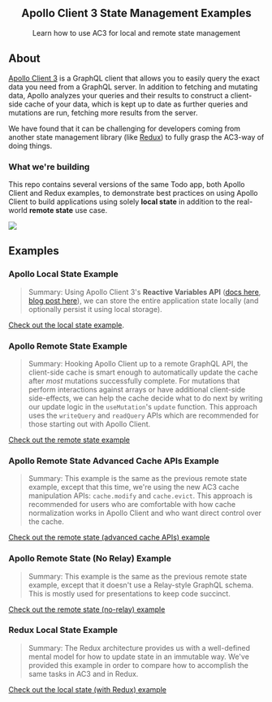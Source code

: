 <h2 align="center">Apollo Client 3 State Management Examples</h2>

<p align="center">Learn how to use AC3 for local and remote state management</p>

## About

[Apollo Client 3](./picture.png) is a GraphQL client that allows you to easily query the exact data you need from a GraphQL server. In addition to fetching and mutating data, Apollo analyzes your queries and their results to construct a client-side cache of your data, which is kept up to date as further queries and mutations are run, fetching more results from the server.

We have found that it can be challenging for developers coming from another state management library (like [Redux](https://redux.js.org/)) to fully grasp the AC3-way of doing things.

### What we're building

This repo contains several versions of the same Todo app, both Apollo Client and Redux examples, to demonstrate best practices on using Apollo Client to build applications using solely **local state** in addition to the real-world **remote state** use case.

![](https://user-images.githubusercontent.com/6892666/76266873-4cd96a00-623f-11ea-8367-e0735d63a54f.png)

## Examples

### Apollo Local State Example

> Summary: Using Apollo Client 3's **Reactive Variables API** ([docs here](https://www.apollographql.com/docs/react/local-state/local-state-management/), [blog post here](https://www.apollographql.com/blog/local-state-management-with-reactive-variables/)), we can store the entire application state locally (and optionally persist it using local storage).

[Check out the local state example](https://github.com/apollographql/ac3-state-management-examples/tree/master/apollo-local-state).

### Apollo Remote State Example

> Summary: Hooking Apollo Client up to a remote GraphQL API, the client-side cache is smart enough to automatically update the cache after _most_ mutations successfully complete. For mutations that perform interactions against arrays or have additional client-side side-effects, we can help the cache decide what to do next by writing our update logic in the `useMutation`'s `update` function. This approach uses the `writeQuery` and `readQuery` APIs which are recommended for those starting out with Apollo Client.

[Check out the remote state example](https://github.com/apollographql/ac3-state-management-examples/tree/master/apollo-remote-state)

### Apollo Remote State Advanced Cache APIs Example

> Summary: This example is the same as the previous remote state example, except that this time, we're using the new AC3 cache manipulation APIs: `cache.modify` and `cache.evict`. This approach is recommended for users who are comfortable with how cache normalization works in Apollo Client and who want direct control over the cache.

[Check out the remote state (advanced cache APIs) example](https://github.com/apollographql/ac3-state-management-examples/tree/master/apollo-remote-state-advanced-cache-apis)

### Apollo Remote State (No Relay) Example

> Summary: This example is the same as the previous remote state example, except that it doesn't use a Relay-style GraphQL schema. This is mostly used for presentations to keep code succinct.

[Check out the remote state (no-relay) example](https://github.com/apollographql/ac3-state-management-examples/tree/master/apollo-remote-state-no-relay)

### Redux Local State Example

> Summary: The Redux architecture provides us with a well-defined mental model for how to update state in an immutable way. We've provided this example in order to compare how to accomplish the same tasks in AC3 and in Redux.

[Check out the local state (with Redux) example](https://github.com/apollographql/ac3-state-management-examples/tree/master/redux-local-state)
 
